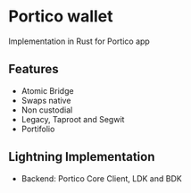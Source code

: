# Portico wallet

Implementation in Rust for Portico app 

## Features

- Atomic Bridge
- Swaps native
- Non custodial
- Legacy, Taproot and Segwit
- Portifolio


## Lightning Implementation

- Backend: Portico Core Client, LDK and BDK

